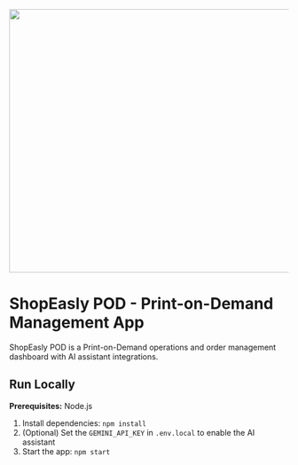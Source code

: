 <div align="center">
<img width="1200" height="475" alt="GHBanner" src="https://github.com/user-attachments/assets/0aa67016-6eaf-458a-adb2-6e31a0763ed6" />
</div>

# ShopEasly POD - Print-on-Demand Management App

ShopEasly POD is a Print-on-Demand operations and order management dashboard with AI assistant integrations.

## Run Locally

**Prerequisites:** Node.js

1. Install dependencies:
   `npm install`
2. (Optional) Set the `GEMINI_API_KEY` in `.env.local` to enable the AI assistant
3. Start the app:
   `npm start`
